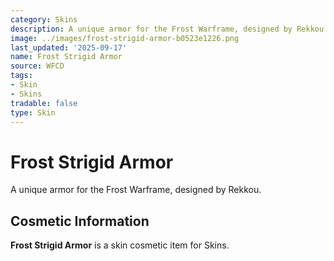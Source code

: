 ```yaml
---
category: Skins
description: A unique armor for the Frost Warframe, designed by Rekkou.
image: ../images/frost-strigid-armor-b0523e1226.png
last_updated: '2025-09-17'
name: Frost Strigid Armor
source: WFCD
tags:
- Skin
- Skins
tradable: false
type: Skin
---
```


# Frost Strigid Armor

A unique armor for the Frost Warframe, designed by Rekkou.

## Cosmetic Information

**Frost Strigid Armor** is a skin cosmetic item for Skins.

